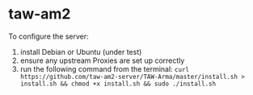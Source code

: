 # taw-am2

To configure the server:
 1) install Debian or Ubuntu (under test)
 2) ensure any upstream Proxies are set up correctly
 2) run the following command from the terminal:
    `curl https://github.com/taw-am2-server/TAW-Arma/master/install.sh > install.sh && chmod +x install.sh && sudo ./install.sh`
